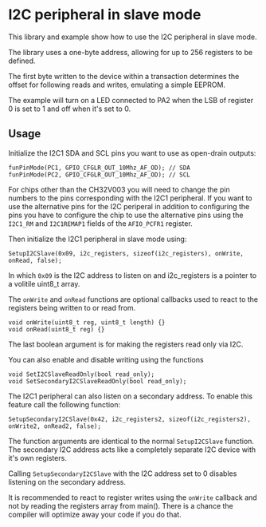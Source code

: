 # I2C peripheral in slave mode

This library and example show how to use the I2C peripheral in slave mode.

The library uses a one-byte address, allowing for up to 256 registers to be defined.

The first byte written to the device within a transaction determines the offset for following reads and writes, emulating a simple EEPROM.

The example will turn on a LED connected to PA2 when the LSB of register 0 is set to 1 and off when it's set to 0.

## Usage

Initialize the I2C1 SDA and SCL pins you want to use as open-drain outputs:
```
funPinMode(PC1, GPIO_CFGLR_OUT_10Mhz_AF_OD); // SDA
funPinMode(PC2, GPIO_CFGLR_OUT_10Mhz_AF_OD); // SCL
```

For chips other than the CH32V003 you will need to change the pin numbers to the pins corresponding with the I2C1 peripheral. If you want to use the alternative pins for the I2C periperal in addition to configuring the pins you have to configure the chip to use the alternative pins using the `I2C1_RM` and `I2C1REMAP1` fields of the `AFIO_PCFR1` register.

Then initialize the I2C1 peripheral in slave mode using:

```
SetupI2CSlave(0x09, i2c_registers, sizeof(i2c_registers), onWrite, onRead, false);
```

In which `0x09` is the I2C address to listen on and i2c_registers is a pointer to a volitile uint8_t array.

The `onWrite` and `onRead` functions are optional callbacks used to react to the registers being written to or read from.

```
void onWrite(uint8_t reg, uint8_t length) {}
void onRead(uint8_t reg) {}
```

The last boolean argument is for making the registers read only via I2C.

You can also enable and disable writing using the functions

```
void SetI2CSlaveReadOnly(bool read_only);
void SetSecondaryI2CSlaveReadOnly(bool read_only);
```

The I2C1 peripheral can also listen on a secondary address. To enable this feature call the following function:

```
SetupSecondaryI2CSlave(0x42, i2c_registers2, sizeof(i2c_registers2), onWrite2, onRead2, false);
```

The function arguments are identical to the normal `SetupI2CSlave` function. The secondary I2C address acts like a completely separate I2C device with it's own registers.

Calling `SetupSecondaryI2CSlave` with the I2C address set to 0 disables listening on the secondary address.

It is recommended to react to register writes using the `onWrite` callback and not by reading the registers array from main(). There is a chance the compiler will optimize away your code if you do that.
